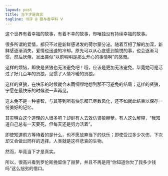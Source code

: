 ```yaml
---
layout: post
title: 当下才是真实
tagline: 书评 @ 狼与香辛料 Ⅴ
---
```




这个世界有着幸福的故事，有着不幸的故事，却唯独没有持续幸福的故事。

很多所谓的爱情，都只不过是新鲜感诱发的荷尔蒙分泌。随着互相了解的加深，新鲜感逐渐消失，爱情也迅速的冷却。原先可以从心底感到愉悦的事，也会逐渐习惯，然后厌倦，发出类似“以前明明是那么开心的事情啊”的感慨。

这样的烦恼，即使是贤狼也无法避免吧！哦，应该是更加无法避免。毕竟她可是活过了好几百年的贤狼，见惯了人情冷暖的贤狼。

这样的贤狼，在快乐的时候就会未雨绸缪地想到那不可避免的结局；这样的贤狼，宁愿在最快乐的时候说一声再见。

这未免不是一种睿智。与其等到所有快乐都已尽数风化，还不如就此结束以保存一份美好的记忆。

其实明白这个道理的人很多吧？却鲜有人去效仿贤狼赫萝。有人这么解释，“我知道自己总有一天要死，但每天还是努力活着”。

即使知道前方等待着的是什么，也不愿放弃当下的快乐；即使受过多少次伤，下次却又会做出同样的选择。人类就是这样悲哀的生物。

然而，毕竟当下才是真实。

所以，很高兴看到罗伦斯挽留住了赫萝，并且不再是用“你知道你欠了我多少钱吗”这么拙劣的借口。